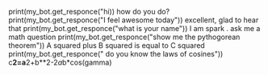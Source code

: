 print(my_bot.get_responce("hi))
how do you do?
print(my_bot.get_responce("I feel awesome today"))
excellent, glad to hear that
print(my_bot.get_responce("what is your name"))
I am spark . ask me a math question
print(my_bot.get_responce("show me the pythogorean theorem"))
A squared plus B squared is equal to C squared 
print(my_bot.get_responce(" do you know the laws of cosines"))
c**2=a**2+b**2-2*a*b*cos(gamma)
